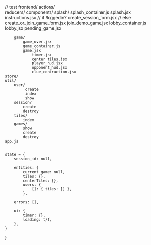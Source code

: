 //
test
frontend/
    actions/     
    reducers/ 
    components/
        splash/
            splash_container.js 
            splash.jsx
                instructions.jsx
                 // if !loggedin?
                create_session_form.jsx
                 // else 
                create_or_join_game_form.jsx
                join_demo_game.jsx
        lobby_container.js
        lobby.jsx
            pending_game.jsx

        game/
            game_over.jsx
            game_container.js
            game.jsx
                timer.jsx
                center_tiles.jsx
                player_hud.jsx
                opponent_hud.jsx
                clue_contruction.jsx
    store/ 
    util/ 
        user/
             create
             index
             show
        session/
            create
            destroy
        tiles/ 
            index
        games/ 
            show
            create
            destroy
    app.js


    state = {
        session_id: null,

        entities: {
            current_game: null, 
            tiles: {}, 
            centerTiles: {}, 
            users: {
                []: { tiles: [] },
            },

        errors: [], 
        
        ui: {
            timer: {}, 
            loading: t/f,
        },
    }
}